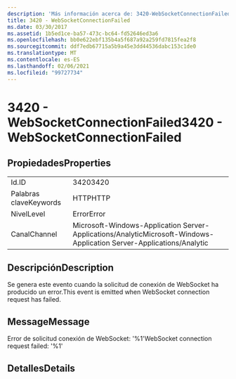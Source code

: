 ```yaml
---
description: 'Más información acerca de: 3420-WebSocketConnectionFailed'
title: 3420 - WebSocketConnectionFailed
ms.date: 03/30/2017
ms.assetid: 1b5ed1ce-ba57-473c-bc64-fd52646ed3a6
ms.openlocfilehash: bb0e622ebf135b4a5f687a92a259fd7815fea2f8
ms.sourcegitcommit: ddf7edb67715a5b9a45e3dd44536dabc153c1de0
ms.translationtype: MT
ms.contentlocale: es-ES
ms.lasthandoff: 02/06/2021
ms.locfileid: "99727734"
---
```

# <a name="3420---websocketconnectionfailed"></a><span data-ttu-id="4e9ea-103">3420 - WebSocketConnectionFailed</span><span class="sxs-lookup"><span data-stu-id="4e9ea-103">3420 - WebSocketConnectionFailed</span></span>

## <a name="properties"></a><span data-ttu-id="4e9ea-104">Propiedades</span><span class="sxs-lookup"><span data-stu-id="4e9ea-104">Properties</span></span>  
  
|||  
|-|-|  
|<span data-ttu-id="4e9ea-105">Id.</span><span class="sxs-lookup"><span data-stu-id="4e9ea-105">ID</span></span>|<span data-ttu-id="4e9ea-106">3420</span><span class="sxs-lookup"><span data-stu-id="4e9ea-106">3420</span></span>|  
|<span data-ttu-id="4e9ea-107">Palabras clave</span><span class="sxs-lookup"><span data-stu-id="4e9ea-107">Keywords</span></span>|<span data-ttu-id="4e9ea-108">HTTP</span><span class="sxs-lookup"><span data-stu-id="4e9ea-108">HTTP</span></span>|  
|<span data-ttu-id="4e9ea-109">Nivel</span><span class="sxs-lookup"><span data-stu-id="4e9ea-109">Level</span></span>|<span data-ttu-id="4e9ea-110">Error</span><span class="sxs-lookup"><span data-stu-id="4e9ea-110">Error</span></span>|  
|<span data-ttu-id="4e9ea-111">Canal</span><span class="sxs-lookup"><span data-stu-id="4e9ea-111">Channel</span></span>|<span data-ttu-id="4e9ea-112">Microsoft-Windows-Application Server-Applications/Analytic</span><span class="sxs-lookup"><span data-stu-id="4e9ea-112">Microsoft-Windows-Application Server-Applications/Analytic</span></span>|  
  
## <a name="description"></a><span data-ttu-id="4e9ea-113">Descripción</span><span class="sxs-lookup"><span data-stu-id="4e9ea-113">Description</span></span>  

 <span data-ttu-id="4e9ea-114">Se genera este evento cuando la solicitud de conexión de WebSocket ha producido un error.</span><span class="sxs-lookup"><span data-stu-id="4e9ea-114">This event is emitted when WebSocket connection request has failed.</span></span>  
  
## <a name="message"></a><span data-ttu-id="4e9ea-115">Message</span><span class="sxs-lookup"><span data-stu-id="4e9ea-115">Message</span></span>  

 <span data-ttu-id="4e9ea-116">Error de solicitud conexión de WebSocket: '%1'</span><span class="sxs-lookup"><span data-stu-id="4e9ea-116">WebSocket connection request failed: '%1'</span></span>  
  
## <a name="details"></a><span data-ttu-id="4e9ea-117">Detalles</span><span class="sxs-lookup"><span data-stu-id="4e9ea-117">Details</span></span>
